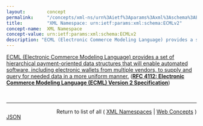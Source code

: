 ```yaml
---
layout:        concept
permalink:     "/concepts/xml-ns/urn%3Aietf%3Aparams%3Axml%3Aschema%3AECMLv2"
title:         "XML Namespace: urn:ietf:params:xml:schema:ECMLv2"
concept-name:  XML Namespace
concept-value: urn:ietf:params:xml:schema:ECMLv2
description: "ECML (Electronic Commerce Modeling Language) provides a set of hierarchical payment-oriented data structures that will enable automated software, including electronic wallets from multiple vendors, to supply and query for needed data in a more uniform manner."
---
```


[ECML (Electronic Commerce Modeling Language) provides a set of hierarchical payment-oriented data structures that will enable automated software, including electronic wallets from multiple vendors, to supply and query for needed data in a more uniform manner.](http://tools.ietf.org/html/rfc4112#section-1 "Read documentation for XML Namespace &#34;urn:ietf:params:xml:schema:ECMLv2&#34;") (**[RFC 4112: Electronic Commerce Modeling Language (ECML) Version 2 Specification](/specs/IETF/RFC/4112 "Electronic commerce frequently requires a substantial exchange of information in order to complete a purchase or other transaction, especially the first time the parties communicate. A standard set of hierarchically-organized payment-related information field names in an XML syntax is defined so that this task can be more easily automated. This is the second version of an Electronic Commerce Modeling Language (ECML) and is intended to meet the requirements of RFC 3505.")**)

<br/>
<hr/>

<p style="float : left"><a href="./urn:ietf:params:xml:schema:ECMLv2.json" title="JSON representing this particular Web Concept value">JSON</a></p>
<p style="text-align: right">Return to list of all ( <a href="../xml-ns/">XML Namespaces</a> | <a href="../">Web Concepts</a> )</p>
